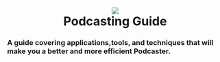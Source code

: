 <h1 align="center">
 <img src="https://user-images.githubusercontent.com/45159366/92158316-8f3fc600-ede0-11ea-97d0-360b04cc1300.png">
  <br />
  Podcasting Guide
</h1>

### A guide covering applications,tools, and techniques that will make you a better and more efficient Podcaster.
